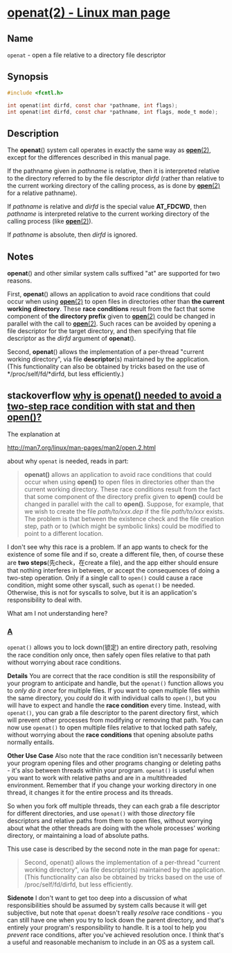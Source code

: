 # [openat(2) - Linux man page](https://linux.die.net/man/2/openat)

## Name

`openat` - open a file relative to a directory file descriptor

## Synopsis

```C
#include <fcntl.h>

int openat(int dirfd, const char *pathname, int flags);
int openat(int dirfd, const char *pathname, int flags, mode_t mode);
```





## Description

The **openat**() system call operates in exactly the same way as [**open**(2)](https://linux.die.net/man/2/open), except for the differences described in this manual page.

If the pathname given in *pathname* is relative, then it is interpreted relative to the directory referred to by the file descriptor *dirfd* (rather than relative to the current working directory of the calling process, as is done by [**open**(2)](https://linux.die.net/man/2/open) for a relative pathname).

If *pathname* is relative and *dirfd* is the special value **AT_FDCWD**, then *pathname* is interpreted relative to the current working directory of the calling process (like [**open**(2)](https://linux.die.net/man/2/open)).

If *pathname* is absolute, then *dirfd* is ignored.



## Notes

**openat**() and other similar system calls suffixed "at" are supported for two reasons.

First, **openat**() allows an application to avoid race conditions that could occur when using [**open**(2)](https://linux.die.net/man/2/open) to open files in directories other than **the current working directory**. These **race conditions** result from the fact that some component of **the directory prefix** given to [**open**(2)](https://linux.die.net/man/2/open) could be changed in parallel with the call to [**open**(2)](https://linux.die.net/man/2/open). Such races can be avoided by opening a file descriptor for the target directory, and then specifying that file descriptor as the *dirfd* argument of **openat**().



Second, **openat**() allows the implementation of a per-thread "current working directory", via file **descriptor**(s) maintained by the application. (This functionality can also be obtained by tricks based on the use of */proc/self/fd/*dirfd, but less efficiently.)





## stackoverflow [why is openat() needed to avoid a two-step race condition with stat and then open()?](https://stackoverflow.com/questions/35478448/why-is-openat-needed-to-avoid-a-two-step-race-condition-with-stat-and-then-ope)

The explanation at

<http://man7.org/linux/man-pages/man2/open.2.html>

about why `openat` is needed, reads in part:

> **openat()** allows an application to avoid race conditions that could occur when using **open()** to open files in directories other than the current working directory. These race conditions result from the fact that some component of the directory prefix given to **open()** could be changed in parallel with the call to **open()**. Suppose, for example, that we wish to create the file *path/to/xxx.dep* if the file *path/to/xxx* exists. The problem is that between the existence check and the file creation step, path or to (which might be symbolic links) could be modified to point to a different location.

I don't see why this race is a problem. If an app wants to check for the existence of some file and if so, create a different file, then, of course these are **two steps**(先check，在create a file), and the app either should ensure that nothing interferes in between, or accept the consequences of doing a two-step operation. Only if a single call to `open()` could cause a race condition, might some other syscall, such as `openat()` be needed. Otherwise, this is not for syscalls to solve, but it is an application's responsibility to deal with.

What am I not understanding here?



### [A](https://stackoverflow.com/a/35498833)


`openat()` allows you to lock down(锁定) an entire directory path, resolving the race condition only once, then safely open files relative to that path without worrying about race conditions.

**Details**
You are correct that the race condition is still the responsibility of your program to anticipate and handle, but the `openat()` function allows you to *only do it once* for multiple files. If you want to open multiple files within the same directory, you *could* do it with individual calls to `open()`, but you will have to expect and handle the **race condition** every time. Instead, with `openat()`, you can grab a file descriptor to the parent directory first, which will prevent other processes from modifying or removing that path. You can now use `openat()` to open multiple files relative to that locked path safely, without worrying about the **race conditions** that opening absolute paths normally entails.

**Other Use Case**
Also note that the race condition isn't necessarily between your program opening files and other programs changing or deleting paths - it's also between threads within your program. `openat()` is useful when you want to work with relative paths and are in a multithreaded environment. Remember that if you change your working directory in one thread, it changes it for the entire process and its threads.

So when you fork off multiple threads, they can each grab a file descriptor for different directories, and use `openat()` with those *directory* file descriptors and relative paths from them to open files, without worrying about what the other threads are doing with the whole processes' working directory, or maintaining a load of absolute paths.

This use case is described by the second note in the man page for `openat`:

> Second, openat() allows the implementation of a per-thread "current working directory", via file descriptor(s) maintained by the application. (This functionality can also be obtained by tricks based on the use of /proc/self/fd/dirfd, but less efficiently.

**Sidenote**
I don't want to get too deep into a discussion of what responsibilities should be assumed by system calls because it will get subjective, but note that `openat` doesn't really *resolve* race conditions - you can still have one when you try to lock down the parent directory, and that's entirely your program's responsibility to handle. It is a tool to help you *prevent* race conditions, after you've achieved resolution once. I think that's a useful and reasonable mechanism to include in an OS as a system call.